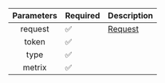 | Parameters | Required           | Description           |
|:----------:|--------------------|-----------------------|
|  request   | :white_check_mark: | [Request](Request.md) |
|   token    | :white_check_mark: |                       |
|    type    | :white_check_mark: |                       |
|   metrix   | :white_check_mark: |                       |